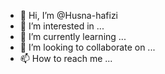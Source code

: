 - 👋 Hi, I’m @Husna-hafizi
- 👀 I’m interested in ...
- 🌱 I’m currently learning ...
- 💞️ I’m looking to collaborate on ...
- 📫 How to reach me ...

<!---
Husna-hafizi/Husna-hafizi is a ✨ special ✨ repository because its `README.md` (this file) appears on your GitHub profile.
You can click the Preview link to take a look at your changes.
--->
